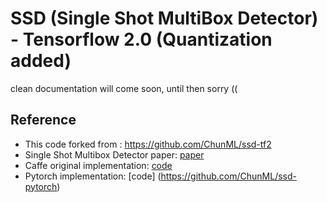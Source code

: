 # SSD (Single Shot MultiBox Detector) - Tensorflow 2.0 (Quantization added)

clean documentation will come soon, until then sorry ((


## Reference
- This code forked from : https://github.com/ChunML/ssd-tf2
- Single Shot Multibox Detector paper: [paper](https://arxiv.org/abs/1512.02325)
- Caffe original implementation: [code](https://github.com/weiliu89/caffe/tree/ssd)
- Pytorch implementation: [code] (https://github.com/ChunML/ssd-pytorch)
